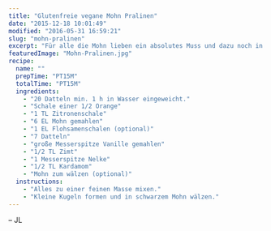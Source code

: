 ```yaml
---
title: "Glutenfreie vegane Mohn Pralinen"
date: "2015-12-18 10:01:49"
modified: "2016-05-31 16:59:21"
slug: "mohn-pralinen"
excerpt: "Für alle die Mohn lieben ein absolutes Muss und dazu noch in 15 min komplett fertig! So lecker, so einfach!"
featuredImage: "Mohn-Pralinen.jpg"
recipe:
  name: ""
  prepTime: "PT15M"
  totalTime: "PT15M"
  ingredients:
    - "20 Datteln min. 1 h in Wasser eingeweicht."
    - "Schale einer 1/2 Orange"
    - "1 TL Zitronenschale"
    - "6 EL Mohn gemahlen"
    - "1 EL Flohsamenschalen (optional)"
    - "7 Datteln"
    - "große Messerspitze Vanille gemahlen"
    - "1/2 TL Zimt"
    - "1 Messerspitze Nelke"
    - "1/2 TL Kardamom"
    - "Mohn zum wälzen (optional)"
  instructions:
    - "Alles zu einer feinen Masse mixen."
    - "Kleine Kugeln formen und in schwarzem Mohn wälzen."
---
```


– JL